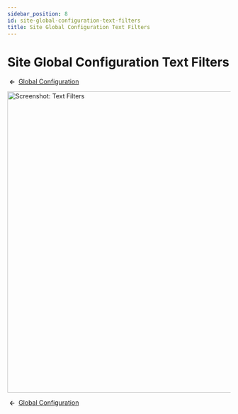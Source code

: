 ```yaml
---
sidebar_position: 8
id: site-global-configuration-text-filters
title: Site Global Configuration Text Filters
---
```

# Site Global Configuration Text Filters
 **←**  [Global
Configuration](https://docs.joomla.org/Help4.x:Site_Global_Configuration/en#textfilters "Help4.x:Site Global Configuration/en")

<img
src="https://docs.joomla.org/images/thumb/b/b3/Help-4x-Global-Configuration-textfilters-subscreen-en.png/800px-Help-4x-Global-Configuration-textfilters-subscreen-en.png"
decoding="async"
srcset="https://docs.joomla.org/images/thumb/b/b3/Help-4x-Global-Configuration-textfilters-subscreen-en.png/1200px-Help-4x-Global-Configuration-textfilters-subscreen-en.png 1.5x, https://docs.joomla.org/images/thumb/b/b3/Help-4x-Global-Configuration-textfilters-subscreen-en.png/1600px-Help-4x-Global-Configuration-textfilters-subscreen-en.png 2x"
data-file-width="1882" data-file-height="1602" width="800" height="681"
alt="Screenshot: Text Filters" />

 **←**  [Global
Configuration](https://docs.joomla.org/Help4.x:Site_Global_Configuration/en#textfilters "Help4.x:Site Global Configuration/en")
